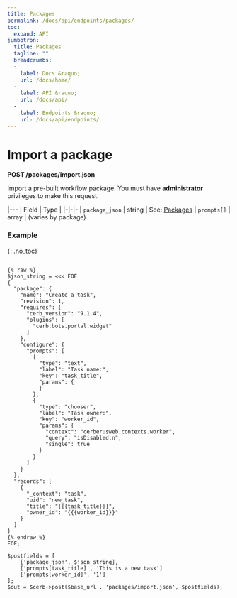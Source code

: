 ```yaml
---
title: Packages
permalink: /docs/api/endpoints/packages/
toc:
  expand: API
jumbotron:
  title: Packages
  tagline: ""
  breadcrumbs:
  -
    label: Docs &raquo;
    url: /docs/home/
  -
    label: API &raquo;
    url: /docs/api/
  -
    label: Endpoints &raquo;
    url: /docs/api/endpoints/
---
```


# Import a package

**POST /packages/import.json**

Import a pre-built workflow package. You must have **administrator** privileges to make this request.

|---
| Field | Type | 
|-|-|-
| `package_json` | string | See: [Packages](/guides/packages/building/)
| `prompts[]` | array | (varies by package)

### Example
{: .no_toc}

<pre>
<code class="language-php">
{% raw %}
$json_string = <<< EOF
{
  "package": {
    "name": "Create a task",
    "revision": 1,
    "requires": {
      "cerb_version": "9.1.4",
      "plugins": [
        "cerb.bots.portal.widget"
      ]
    },
    "configure": {
      "prompts": [
        {
          "type": "text",
          "label": "Task name:",
          "key": "task_title",
          "params": {
          }
        },
        {
          "type": "chooser",
          "label": "Task owner:",
          "key": "worker_id",
          "params": {
            "context": "cerberusweb.contexts.worker",
            "query": "isDisabled:n",
            "single": true
          }
        }
      ]
    }
  },
  "records": [
    {
      "_context": "task",
      "uid": "new_task",
      "title": "{{{task_title}}}",
      "owner_id": "{{{worker_id}}}"
    }
  ]
}
{% endraw %}
EOF;

$postfields = [
    ['package_json', $json_string],
    ['prompts[task_title]', 'This is a new task']
    ['prompts[worker_id]', '1']
];
$out = $cerb->post($base_url . 'packages/import.json', $postfields);
</code>
</pre>

